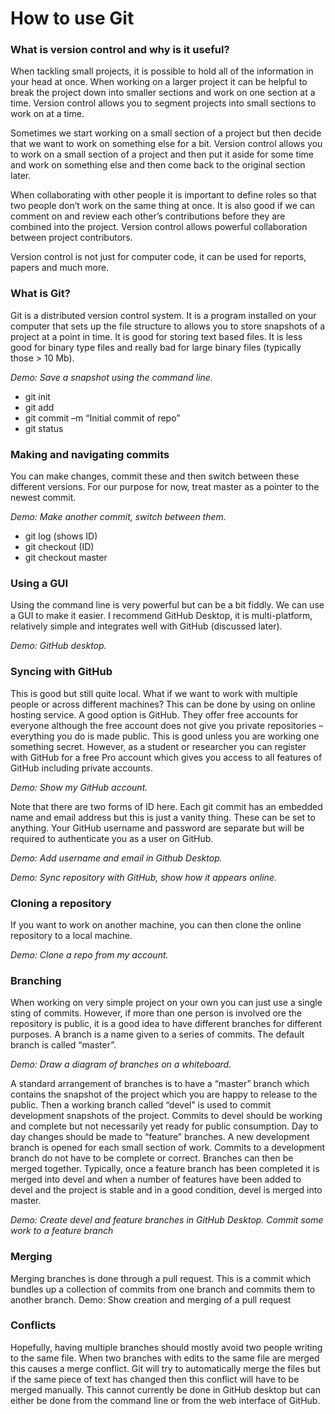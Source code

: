 # How to use Git

### What is version control and why is it useful?

When tackling small projects, it is possible to hold all of the information in your head at once. When working on a larger project it can be helpful to break the project down into smaller sections and work on one section at a time. Version control allows you to segment projects into small sections to work on at a time.

Sometimes we start working on a small section of a project but then decide that we want to work on something else for a bit. Version control allows you to work on a small section of a project and then put it aside for some time and work on something else and then come back to the original section later.

When collaborating with other people it is important to define roles so that two people don’t work on the same thing at once. It is also good if we can comment on and review each other’s contributions before they are combined into the project. Version control allows powerful collaboration between project contributors.

Version control is not just for computer code, it can be used for reports, papers and much more.

### What is Git?

Git is a distributed version control system. It is a program installed on your computer that sets up the file structure to allows you to store snapshots of a project at a point in time. It is good for storing text based files. It is less good for binary type files and really bad for large binary files (typically those > 10 Mb).

*Demo: Save a snapshot using the command line.*
* git init
* git add
* git commit –m “Initial commit of repo”
* git status

### Making and navigating commits

You can make changes, commit these and then switch between these different versions. For our purpose for now, treat master as a pointer to the newest commit.

*Demo: Make another commit, switch between them.*

* git log (shows ID)
* git checkout (ID)
* git checkout master

### Using a GUI

Using the command line is very powerful but can be a bit fiddly. We can use a GUI to make it easier. I recommend GitHub Desktop, it is multi-platform, relatively simple and integrates well with GitHub (discussed later).

*Demo: GitHub desktop.*

### Syncing with GitHub

This is good but still quite local. What if we want to work with multiple people or across different machines? This can be done by using on online hosting service. A good option is GitHub. They offer free accounts for everyone although the free account does not give you private repositories – everything you do is made public. This is good unless you are working one something secret. However, as a student or researcher you can register with GitHub for a free Pro account which gives you access to all features of GitHub including private accounts.

*Demo: Show my GitHub account.*

Note that there are two forms of ID here. Each git commit has an embedded name and email address but this is just a vanity thing. These can be set to anything. Your GitHub username and password are separate but will be required to authenticate you as a user on GitHub.

*Demo: Add username and email in Github Desktop.*

*Demo: Sync repository with GitHub, show how it appears online.*

### Cloning a repository

If you want to work on another machine, you can then clone the online repository to a local machine.

*Demo: Clone a repo from my account.*

### Branching

When working on very simple project on your own you can just use a single sting of commits. However, if more than one person is involved ore the repository is public, it is a good idea to have different branches for different purposes. A branch is a name given to a series of commits. The default branch is called “master”. 

*Demo: Draw a diagram of branches on a whiteboard.*

A standard arrangement of branches is to have a “master” branch which contains the snapshot of the project which you are happy to release to the public. Then a working branch called “devel” is used to commit development snapshots of the project. Commits to devel should be working and complete but not necessarily yet ready for public consumption. Day to day changes should be made to “feature” branches. A new development branch is opened for each small section of work. Commits to a development branch do not have to be complete or correct.
Branches can then be merged together. Typically, once a feature branch has been completed it is merged into devel and when a number of features have been added to devel and the project is stable and in a good condition, devel is merged into master.

*Demo: Create devel and feature branches in GitHub Desktop. Commit some work to a feature branch*

### Merging

Merging branches is done through a pull request. This is a commit which bundles up a collection of commits from one branch and commits them to another branch. 
Demo: Show creation and merging of a pull request

### Conflicts

Hopefully, having multiple branches should mostly avoid two people writing to the same file. When two branches with edits to the same file are merged this causes a merge conflict. Git will try to automatically merge the files but if the same piece of text has changed then this conflict will have to be merged manually. This cannot currently be done in GitHub desktop but can either be done from the command line or from the web interface of GitHub. 
